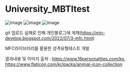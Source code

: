 # University_MBTItest
![image](https://user-images.githubusercontent.com/82349462/178434099-bdf67b18-4a19-4d79-9cbc-20aa0a6302e4.png)
![image](https://user-images.githubusercontent.com/82349462/178434188-f104334f-976d-47d6-a0e0-65be39a7d128.png)
![image](https://user-images.githubusercontent.com/82349462/178434230-3f6d8cd6-3cac-4e91-965e-419aa4076cd6.png)

git 업로드 실패로 인해 개인블로그에 게재(https://min-develop.blogspot.com/2022/07/3-mfc.html)

MFC라이브러리를 활용한 성격유형테스트 개발

결과내용 및 이미지 출처 : https://www.16personalities.com/ko, https://www.flaticon.com/kr/packs/animal-icon-collection
